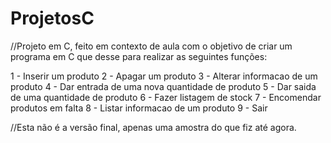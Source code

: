 # ProjetosC

//Projeto em C, feito em contexto de aula com o objetivo de criar um programa em C que desse para realizar as seguintes funções:

1 - Inserir um produto 
2 - Apagar um produto 
3 - Alterar informacao de um produto 
4 - Dar entrada de uma nova quantidade de produto 
5 - Dar saida de uma quantidade de produto 
6 - Fazer listagem de stock 
7 - Encomendar produtos em falta 
8 - Listar informacao de um produto 
9 - Sair

//Esta não é a versão final, apenas uma amostra do que fiz até agora.
